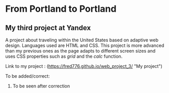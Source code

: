 # From Portland to Portland
## My third project at Yandex

A project about traveling within the United States based on adaptive web design. Languages used are HTML and CSS. This project is more advanced than my previous ones as the page adapts to different screen sizes and uses CSS properties such as _grid_ and the _calc_ function. 

Link to my project : (https://fred776.github.io/web_project_3/ "My project")

To be added/correct: 

1. To be seen after correction

